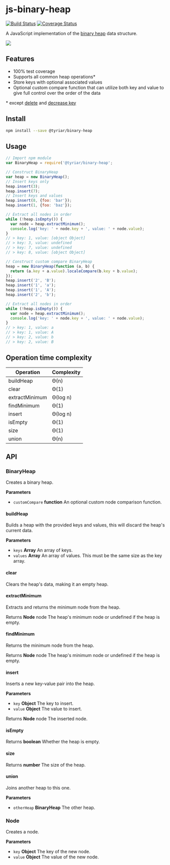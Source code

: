 # js-binary-heap

[![Build Status](https://travis-ci.org/gwtw/js-binary-heap.svg?branch=master)](https://travis-ci.org/gwtw/js-binary-heap)
[![Coverage Status](https://coveralls.io/repos/github/gwtw/js-binary-heap/badge.svg?branch=master)](https://coveralls.io/github/gwtw/js-binary-heap?branch=master)

A JavaScript implementation of the [binary heap](http://www.growingwiththeweb.com/data-structures/binary-heap/overview/) data structure.

![](http://www.growingwiththeweb.com/images/data-structures/binary-heap/minheap.svg)

## Features

- 100% test coverage
- Supports all common heap operations\*
- Store keys with optional associated values
- Optional custom compare function that can utilize both key and value to give full control over the order of the data

\* except [delete](https://github.com/gwtw/js-binary-heap/issues/3) and [decrease key](https://github.com/gwtw/js-binary-heap/issues/2)

## Install

```bash
npm install --save @tyriar/binary-heap
```

## Usage

```javascript
// Import npm module
var BinaryHeap = require('@tyriar/binary-heap';

// Construct BinaryHeap
var heap = new BinaryHeap();
// Insert keys only
heap.insert(3);
heap.insert(7);
// Insert keys and values
heap.insert(8, {foo: 'bar'});
heap.insert(1, {foo: 'baz'});

// Extract all nodes in order
while (!heap.isEmpty()) {
  var node = heap.extractMinimum();
  console.log('key: ' + node.key + ', value: ' + node.value);
}
// > key: 1, value: [object Object]
// > key: 3, value: undefined
// > key: 7, value: undefined
// > key: 8, value: [object Object]

// Construct custom compare BinaryHeap
heap = new BinaryHeap(function (a, b) {
  return (a.key + a.value).localeCompare(b.key + b.value);
});
heap.insert('2', 'B');
heap.insert('1', 'a');
heap.insert('1', 'A');
heap.insert('2', 'b');

// Extract all nodes in order
while (!heap.isEmpty()) {
  var node = heap.extractMinimum();
  console.log('key: ' + node.key + ', value: ' + node.value);
}
// > key: 1, value: a
// > key: 1, value: A
// > key: 2, value: b
// > key: 2, value: B
```

## Operation time complexity

| Operation      | Complexity |
| -------------- | ---------- |
| buildHeap      | Θ(n)       |
| clear          | Θ(1)       |
| extractMinimum | Θ(log n)   |
| findMinimum    | Θ(1)       |
| insert         | Θ(log n)   |
| isEmpty        | Θ(1)       |
| size           | Θ(1)       |
| union          | Θ(n)       |

## API

### BinaryHeap

Creates a binary heap.

**Parameters**

-   `customCompare` **function** An optional custom node comparison
    function.

#### buildHeap

Builds a heap with the provided keys and values, this will discard the
heap's current data.

**Parameters**

-   `keys` **Array** An array of keys.
-   `values` **Array** An array of values. This must be the same size as the
    key array.

#### clear

Clears the heap's data, making it an empty heap.

#### extractMinimum

Extracts and returns the minimum node from the heap.

Returns **Node** node The heap's minimum node or undefined if the heap is
empty.

#### findMinimum

Returns the minimum node from the heap.

Returns **Node** node The heap's minimum node or undefined if the heap is
empty.

#### insert

Inserts a new key-value pair into the heap.

**Parameters**

-   `key` **Object** The key to insert.
-   `value` **Object** The value to insert.

Returns **Node** node The inserted node.

#### isEmpty

Returns **boolean** Whether the heap is empty.

#### size

Returns **number** The size of the heap.

#### union

Joins another heap to this one.

**Parameters**

-   `otherHeap` **BinaryHeap** The other heap.

### Node

Creates a node.

**Parameters**

-   `key` **Object** The key of the new node.
-   `value` **Object** The value of the new node.
